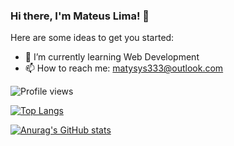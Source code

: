 ### Hi there, I'm Mateus Lima! 👋

Here are some ideas to get you started:

- 🌱 I’m currently learning Web Development
- 📫 How to reach me: matysys333@outlook.com

![Profile views](https://gpvc.arturio.dev/Matysys)

[![Top Langs](https://github-readme-stats.vercel.app/api/top-langs/?username=Matysys)](https://github.com/anuraghazra/github-readme-stats)

[![Anurag's GitHub stats](https://github-readme-stats.vercel.app/api?username=Matysys)](https://github.com/anuraghazra/github-readme-stats)
